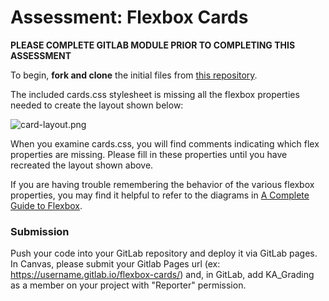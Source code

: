 # Assessment: Flexbox Cards

**PLEASE COMPLETE GITLAB MODULE PRIOR TO COMPLETING THIS ASSESSMENT**

To begin, **fork and clone** the initial files from [this repository](https://gitlab.com/kenzie-academy/se_public_files/09_flexbox_cards).

The included cards.css stylesheet is missing all the flexbox properties needed to create the layout shown below:

![card-layout.png](https://i.snag.gy/bfi4Zp.jpg)

When you examine cards.css, you will find comments indicating which flex properties are missing. Please fill in these properties until you have recreated the layout shown above.

If you are having trouble remembering the behavior of the various flexbox properties, you may find it helpful to refer to the diagrams in [A Complete Guide to Flexbox](https://css-tricks.com/snippets/css/a-guide-to-flexbox/).

### Submission
Push your code into your GitLab repository and deploy it via GitLab pages. In Canvas, please submit your
Gitlab Pages url (ex: https://username.gitlab.io/flexbox-cards/) and, in GitLab, add KA_Grading as a member on
your project with "Reporter" permission.